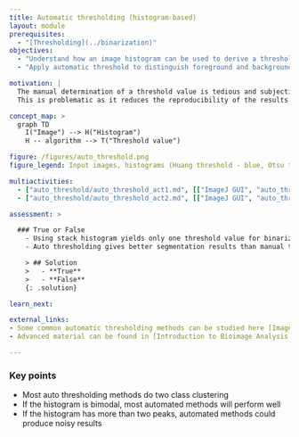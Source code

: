 ```yaml
---
title: Automatic thresholding (histogram-based)
layout: module
prerequisites:
  - "[Thresholding](../binarization)"
objectives:
  - "Understand how an image histogram can be used to derive a threshold"
  - "Apply automatic threshold to distinguish foreground and background pixels"

motivation: |
  The manual determination of a threshold value is tedious and subjective.
  This is problematic as it reduces the reproducibility of the results and may preclude determining threshold values for many different images as the dataset becomes large. It is therefore important to know about reproducible mathematical approaches to automatically determine threshold values for image segmentation.

concept_map: >
  graph TD
    I("Image") --> H("Histogram")
    H -- algorithm --> T("Threshold value")

figure: /figures/auto_threshold.png
figure_legend: Input images, histograms (Huang threshold - blue, Otsu threshold - orange),  binary images (Huang), binary images (Otsu).

multiactivities:
  - ["auto_threshold/auto_threshold_act1.md", [["ImageJ GUI", "auto_threshold/auto_threshold_act1_imagejgui.md", "markdown"], ["skimage napari", "auto_threshold/auto_threshold_act1_skimage_napari.py", "python"]]]
  - ["auto_threshold/auto_threshold_act2.md", [["ImageJ GUI", "auto_threshold/auto_threshold_act2_imagejgui.md", "markdown"], ["skimage napari", "auto_threshold/auto_threshold_act2_skimage_napari.py", "python"]]]

assessment: >

  ### True or False
    - Using stack histogram yields only one threshold value for binarization when applying auto thresholding
    - Auto thresholding gives better segmentation results than manual thresholding in the presence of noise

    > ## Solution
    >   - **True**
    >   - **False**
    {: .solution}

learn_next:

external_links:
- Some common automatic thresholding methods can be studied here [Imagej.net Auto-threshold](https://imagej.net/plugins/auto-threshold)
- Advanced material can be found in [Introduction to Bioimage Analysis by Pete Bankhead](https://bioimagebook.github.io/chapters/2-processing/3-thresholding/thresholding.html)

---
```


### Key points
- Most auto thresholding methods do two class clustering
- If the histogram is bimodal, most automated methods will perform well
- If the histogram has more than two peaks, automated methods could produce noisy results
